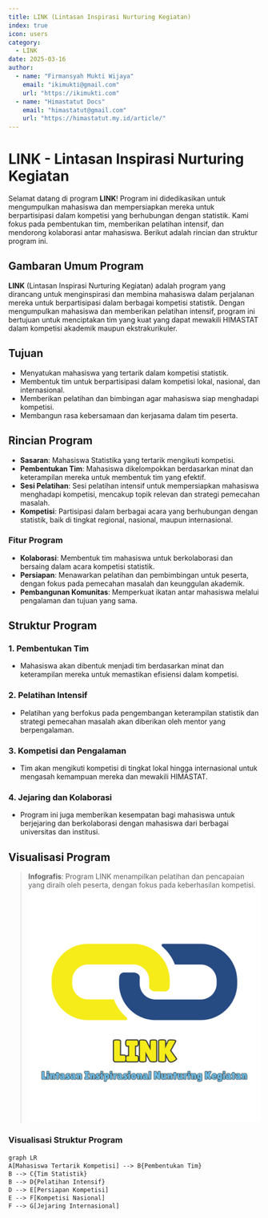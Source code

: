 ```yaml
--- 
title: LINK (Lintasan Inspirasi Nurturing Kegiatan)
index: true
icon: users
category:
  - LINK
date: 2025-03-16
author:
  - name: "Firmansyah Mukti Wijaya"
    email: "ikimukti@gmail.com"
    url: "https://ikimukti.com"
  - name: "Himastatut Docs"
    email: "himastatut@gmail.com"
    url: "https://himastatut.my.id/article/"
--- 
```


# LINK - Lintasan Inspirasi Nurturing Kegiatan

Selamat datang di program **LINK**! Program ini didedikasikan untuk mengumpulkan mahasiswa dan mempersiapkan mereka untuk berpartisipasi dalam kompetisi yang berhubungan dengan statistik. Kami fokus pada pembentukan tim, memberikan pelatihan intensif, dan mendorong kolaborasi antar mahasiswa. Berikut adalah rincian dan struktur program ini.

## Gambaran Umum Program

**LINK** (Lintasan Inspirasi Nurturing Kegiatan) adalah program yang dirancang untuk menginspirasi dan membina mahasiswa dalam perjalanan mereka untuk berpartisipasi dalam berbagai kompetisi statistik. Dengan mengumpulkan mahasiswa dan memberikan pelatihan intensif, program ini bertujuan untuk menciptakan tim yang kuat yang dapat mewakili HIMASTAT dalam kompetisi akademik maupun ekstrakurikuler.

## Tujuan
- Menyatukan mahasiswa yang tertarik dalam kompetisi statistik.
- Membentuk tim untuk berpartisipasi dalam kompetisi lokal, nasional, dan internasional.
- Memberikan pelatihan dan bimbingan agar mahasiswa siap menghadapi kompetisi.
- Membangun rasa kebersamaan dan kerjasama dalam tim peserta.

## Rincian Program
- **Sasaran**: Mahasiswa Statistika yang tertarik mengikuti kompetisi.
- **Pembentukan Tim**: Mahasiswa dikelompokkan berdasarkan minat dan keterampilan mereka untuk membentuk tim yang efektif.
- **Sesi Pelatihan**: Sesi pelatihan intensif untuk mempersiapkan mahasiswa menghadapi kompetisi, mencakup topik relevan dan strategi pemecahan masalah.
- **Kompetisi**: Partisipasi dalam berbagai acara yang berhubungan dengan statistik, baik di tingkat regional, nasional, maupun internasional.

### Fitur Program
- **Kolaborasi**: Membentuk tim mahasiswa untuk berkolaborasi dan bersaing dalam acara kompetisi statistik.
- **Persiapan**: Menawarkan pelatihan dan pembimbingan untuk peserta, dengan fokus pada pemecahan masalah dan keunggulan akademik.
- **Pembangunan Komunitas**: Memperkuat ikatan antar mahasiswa melalui pengalaman dan tujuan yang sama.

## Struktur Program
### 1. **Pembentukan Tim**
- Mahasiswa akan dibentuk menjadi tim berdasarkan minat dan keterampilan mereka untuk memastikan efisiensi dalam kompetisi.

### 2. **Pelatihan Intensif**
- Pelatihan yang berfokus pada pengembangan keterampilan statistik dan strategi pemecahan masalah akan diberikan oleh mentor yang berpengalaman.

### 3. **Kompetisi dan Pengalaman**
- Tim akan mengikuti kompetisi di tingkat lokal hingga internasional untuk mengasah kemampuan mereka dan mewakili HIMASTAT.

### 4. **Jejaring dan Kolaborasi**
- Program ini juga memberikan kesempatan bagi mahasiswa untuk berjejaring dan berkolaborasi dengan mahasiswa dari berbagai universitas dan institusi.

## Visualisasi Program

> **Infografis**: Program LINK menampilkan pelatihan dan pencapaian yang diraih oleh peserta, dengan fokus pada keberhasilan kompetisi.
![Infografis LINK](link.png)

### Visualisasi Struktur Program
```mermaid
graph LR
A[Mahasiswa Tertarik Kompetisi] --> B{Pembentukan Tim}
B --> C{Tim Statistik}
B --> D{Pelatihan Intensif}
D --> E[Persiapan Kompetisi]
E --> F[Kompetisi Nasional]
F --> G[Jejaring Internasional]
